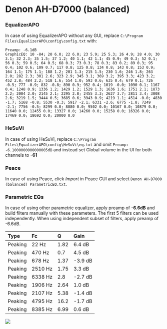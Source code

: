 # Denon AH-D7000 (balanced)

### EqualizerAPO
In case of using EqualizerAPO without any GUI, replace `C:\Program Files\EqualizerAPO\config\config.txt`
with:
```
Preamp: -6.1dB
GraphicEQ: 10 -84; 20 6.0; 22 6.0; 23 5.9; 25 5.3; 26 4.9; 28 4.0; 30 3.1; 32 2.3; 35 1.5; 37 1.2; 40 1.1; 42 1.1; 45 0.9; 49 0.3; 52 0.1; 56 0.3; 59 0.5; 64 0.5; 68 0.3; 73 0.3; 78 0.3; 83 0.2; 89 0.3; 95 0.4; 102 0.6; 109 0.7; 117 0.8; 125 0.8; 134 0.8; 143 0.8; 153 0.9; 164 1.1; 175 1.1; 188 1.2; 201 1.3; 215 1.5; 230 1.6; 246 1.8; 263 2.0; 282 2.3; 301 2.6; 323 2.9; 345 3.1; 369 3.2; 395 3.3; 423 3.2; 452 2.8; 484 2.2; 518 1.6; 554 1.0; 593 0.6; 635 0.4; 679 0.1; 726 -0.5; 777 -0.9; 832 -0.8; 890 0.9; 952 0.4; 1019 -0.0; 1090 0.1; 1167 0.4; 1248 0.9; 1336 1.2; 1429 1.2; 1529 1.3; 1636 1.6; 1751 2.1; 1873 2.2; 2004 2.0; 2145 2.1; 2295 2.8; 2455 3.3; 2627 3.7; 2811 3.4; 3008 2.6; 3219 1.5; 3444 0.5; 3685 0.6; 3943 0.9; 4219 1.1; 4514 -0.0; 4830 -1.7; 5168 -0.8; 5530 -0.3; 5917 -2.1; 6331 -2.6; 6775 -1.8; 7249 -2.1; 7756 -0.5; 8299 0.0; 8880 0.0; 9502 0.0; 10167 0.0; 10879 0.0; 11640 0.0; 12455 0.0; 13327 0.0; 14260 0.0; 15258 0.0; 16326 0.0; 17469 0.0; 18692 0.0; 20000 0.0
```

### HeSuVi
In case of using HeSuVi, replace `C:\Program Files\EqualizerAPO\config\HeSuVi\eq.txt` and omit `Preamp:
-6.1000000000000005dB` and instead set Global volume in the UI for both channels to **-61**

### Peace
In case of using Peace, click *Import* in Peace GUI and select `Denon AH-D7000 (balanced) ParametricEQ.txt`.

### Parametric EQs
In case of using other parametric equalizer, apply preamp of **-6.6dB** and build filters manually
with these parameters. The first 5 filters can be used independently.
When using independent subset of filters, apply preamp of -6.6dB.

| Type    | Fc      |     Q | Gain    |
|:--------|:--------|:------|:--------|
| Peaking | 22 Hz   |  1.82 | 6.4 dB  |
| Peaking | 470 Hz  |  0.7  | 4.5 dB  |
| Peaking | 678 Hz  |  1.37 | -3.9 dB |
| Peaking | 2510 Hz |  1.75 | 3.3 dB  |
| Peaking | 6338 Hz |  2.8  | -2.7 dB |
| Peaking | 1906 Hz |  2.64 | 1.0 dB  |
| Peaking | 2107 Hz |  5.38 | -1.4 dB |
| Peaking | 4795 Hz | 16.2  | -1.7 dB |
| Peaking | 8385 Hz |  6.99 | 0.6 dB  |

![](https://raw.githubusercontent.com/jaakkopasanen/AutoEq/master/results/headphonecom/sbaf-serious/Denon%20AH-D7000%20(balanced)/Denon%20AH-D7000%20(balanced).png)